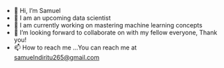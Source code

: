 - 👋 Hi, I’m Samuel 
- 👀 I am an upcoming data scientist
- 🌱 I am currently working on mastering machine learning concepts
- 💞️ I’m looking forward to collaborate on with my fellow everyone, Thank you!
- 📫 How to reach me ...You can reach me at samuelndiritu265@gmail.com

<!---
Sammie-the-data-scientist/Sammie-the-data-scientist is a ✨ special ✨ repository because its `README.md` (this file) appears on your GitHub profile.
You can click the Preview link to take a look at your changes.
--->
